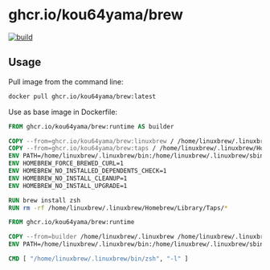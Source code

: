 # ghcr.io/kou64yama/brew

[![build](https://github.com/kou64yama/brew-image/actions/workflows/docker.yml/badge.svg?event=push)](https://github.com/kou64yama/brew-image/actions/workflows/docker.yml)

## Usage

Pull image from the command line:

```bash
docker pull ghcr.io/kou64yama/brew:latest
```

Use as base image in Dockerfile:

```dockerfile
FROM ghcr.io/kou64yama/brew:runtime AS builder

COPY --from=ghcr.io/kou64yama/brew:linuxbrew / /home/linuxbrew/.linuxbrew
COPY --from=ghcr.io/kou64yama/brew:taps / /home/linuxbrew/.linuxbrew/Homebrew/Library/Taps
ENV PATH=/home/linuxbrew/.linuxbrew/bin:/home/linuxbrew/.linuxbrew/sbin:$PATH
ENV HOMEBREW_FORCE_BREWED_CURL=1
ENV HOMEBREW_NO_INSTALLED_DEPENDENTS_CHECK=1
ENV HOMEBREW_NO_INSTALL_CLEANUP=1
ENV HOMEBREW_NO_INSTALL_UPGRADE=1

RUN brew install zsh
RUN rm -rf /home/linuxbrew/.linuxbrew/Homebrew/Library/Taps/*

FROM ghcr.io/kou64yama/brew:runtime

COPY --from=builder /home/linuxbrew/.linuxbrew /home/linuxbrew/.linuxbrew
ENV PATH=/home/linuxbrew/.linuxbrew/bin:/home/linuxbrew/.linuxbrew/sbin:$PATH

CMD [ "/home/linuxbrew/.linuxbrew/bin/zsh", "-l" ]
```
